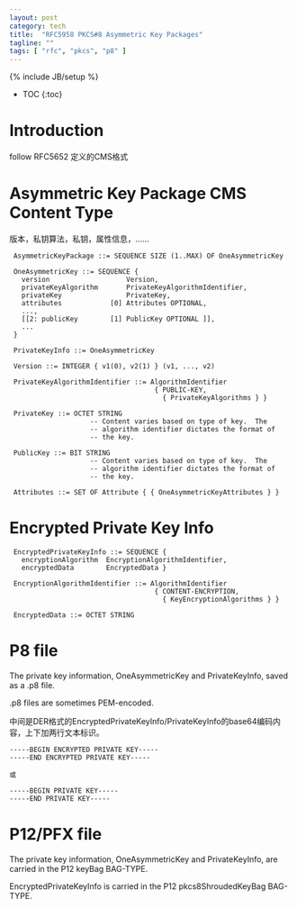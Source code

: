 ```yaml
---
layout: post
category: tech
title:  "RFC5958 PKCS#8 Asymmetric Key Packages"
tagline: ""
tags: [ "rfc", "pkcs", "p8" ] 
---
```

{% include JB/setup %}

* TOC
{:toc}

# Introduction

follow RFC5652 定义的CMS格式

# Asymmetric Key Package CMS Content Type

版本，私钥算法，私钥，属性信息，……

     AsymmetricKeyPackage ::= SEQUENCE SIZE (1..MAX) OF OneAsymmetricKey

     OneAsymmetricKey ::= SEQUENCE {
       version                   Version,
       privateKeyAlgorithm       PrivateKeyAlgorithmIdentifier,
       privateKey                PrivateKey,
       attributes            [0] Attributes OPTIONAL,
       ...,
       [[2: publicKey        [1] PublicKey OPTIONAL ]],
       ...
     }

     PrivateKeyInfo ::= OneAsymmetricKey

     Version ::= INTEGER { v1(0), v2(1) } (v1, ..., v2)

     PrivateKeyAlgorithmIdentifier ::= AlgorithmIdentifier
                                        { PUBLIC-KEY,
                                          { PrivateKeyAlgorithms } }

     PrivateKey ::= OCTET STRING
                        -- Content varies based on type of key.  The
                        -- algorithm identifier dictates the format of
                        -- the key.

     PublicKey ::= BIT STRING
                        -- Content varies based on type of key.  The
                        -- algorithm identifier dictates the format of
                        -- the key.

     Attributes ::= SET OF Attribute { { OneAsymmetricKeyAttributes } }


# Encrypted Private Key Info

     EncryptedPrivateKeyInfo ::= SEQUENCE {
       encryptionAlgorithm  EncryptionAlgorithmIdentifier,
       encryptedData        EncryptedData }

     EncryptionAlgorithmIdentifier ::= AlgorithmIdentifier
                                        { CONTENT-ENCRYPTION,
                                          { KeyEncryptionAlgorithms } }

     EncryptedData ::= OCTET STRING

# P8 file 

The private key information, OneAsymmetricKey and PrivateKeyInfo, saved as a .p8 file.

.p8 files are sometimes PEM-encoded.

中间是DER格式的EncryptedPrivateKeyInfo/PrivateKeyInfo的base64编码内容，上下加两行文本标识。

    -----BEGIN ENCRYPTED PRIVATE KEY-----
    -----END ENCRYPTED PRIVATE KEY-----

    或

    -----BEGIN PRIVATE KEY-----
    -----END PRIVATE KEY-----



# P12/PFX file

The private key information, OneAsymmetricKey and PrivateKeyInfo, are carried in the P12 keyBag BAG-TYPE.  

EncryptedPrivateKeyInfo is carried in the P12 pkcs8ShroudedKeyBag BAG-TYPE.
